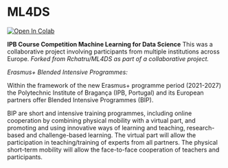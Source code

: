 # ML4DS

<a target="_blank" href="https://colab.research.google.com/github/Rchatru/ML4DS/blob/master/assignment_F.ipynb">
  <img src="https://colab.research.google.com/assets/colab-badge.svg" alt="Open In Colab"/>
</a>

**IPB Course Competition Machine Learning for Data Science**
This was a collaborative project involving participants from multiple institutions across Europe.
*Forked from Rchatru/ML4DS as part of a collaborative project.*

*Erasmus+ Blended Intensive Programmes:*

Within the framework of the new Erasmus+ programme period (2021-2027) the Polytechnic Institute of Bragança (IPB, Portugal) and its European partners offer Blended Intensive Programmes (BIP).

BIP are short and intensive training programmes, including online cooperation by combining physical mobility with a virtual part, and promoting and using innovative ways of learning and teaching, research-based and challenge-based learning. The virtual part will allow the participation in teaching/training of experts from all partners. The physical short-term mobility will allow the face-to-face cooperation of teachers and participants.
